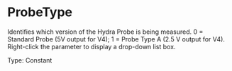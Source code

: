 # ProbeType

Identifies which version of the Hydra Probe is being measured. 0 = Standard Probe (5V output for V4); 1 = Probe Type A (2.5 V output for V4). Right-click the parameter to display a drop-down list box.

Type: Constant

